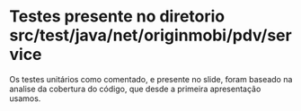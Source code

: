# Testes presente no diretorio src/test/java/net/originmobi/pdv/service

Os testes unitários como comentado, e presente no slide, foram baseado na analise da cobertura do código, que desde a primeira apresentação usamos.
